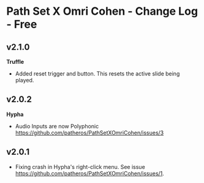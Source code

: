 
# Path Set X Omri Cohen - Change Log - Free

## v2.1.0
**Truffle**
* Added reset trigger and button. This resets the active slide being played.

## v2.0.2
**Hypha**
* Audio Inputs are now Polyphonic https://github.com/patheros/PathSetXOmriCohen/issues/3

## v2.0.1
* Fixing crash in Hypha's right-click menu. See issue https://github.com/patheros/PathSetXOmriCohen/issues/1.

